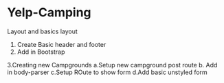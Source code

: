 # Yelp-Camping

Layout and basics layout
1. Create Basic header and footer
2. Add in Bootstrap

3.Creating new Campgrounds
a.Setup new campground post route
b. Add in body-parser
c.Setup ROute to show form
d.Add basic unstyled form
